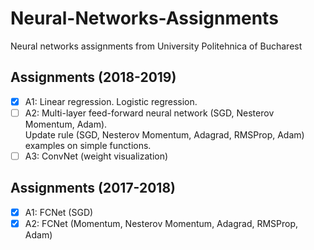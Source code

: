 # Neural-Networks-Assignments
Neural networks assignments from University Politehnica of Bucharest

## Assignments (2018-2019)
- [x] A1: Linear regression. Logistic regression.
- [ ] A2: Multi-layer feed-forward neural network (SGD, Nesterov Momentum, Adam).  
Update rule (SGD, Nesterov Momentum, Adagrad, RMSProp, Adam) examples on simple functions.
- [ ] A3: ConvNet (weight visualization)

## Assignments (2017-2018)
- [x] A1: FCNet (SGD)
- [x] A2: FCNet (Momentum, Nesterov Momentum, Adagrad, RMSProp, Adam)
